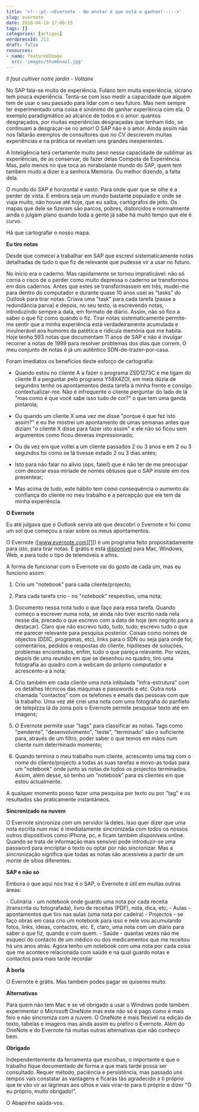 ```yaml
---
title: '<!--:pt-->Evernote - No anotar é que está o ganho<!--:-->'
slug: evernote
date: 2010-04-19 17:00:15
tags: []
categories: [artigos]
wordpressId: 213
draft: false
resources:
- name: featuredImage
  src: 'images/thumbnail.jpg'
---
```

_Il faut cultiver notre jardin - Voltaire_

No SAP fala-se muito de experiência. Fulano tem muita experiência, sicrano tem pouca experiência. Tenta-se com isso medir a capacidade que alguém tem de usar o seu passado para lidar com o seu futuro. Mas nem sempre ter experimentado uma coisa é sinónimo de ganhar experiência com ela. O exemplo paradigmático ao alcance de todos é o amor: quantos desgraçados, por muitas experiências desgraçadas que tenham tido, se continuam a desgraçar-se no amor! O SAP não é o amor. Ainda assim não nos faltarão exemplos de consultores que no CV descrevem muitas experiências e na prática se revelam uns grandes inexperientes.

A Inteligência terá certamente muito peso nessa capacidade de sublimar as experiências, de as conservar, de fazer delas Compota de Experiência. Mas, pelo menos no que toca ao mirabolante mundo do SAP, quem tem também muito a dizer é a senhora Memória. Ou melhor dizendo, a falta dela.

O mundo do SAP é horizontal e vasto. Para onde quer que se olhe é a perder de vista. E embora seja um mundo bastante populado e onde se viaja muito, não houve até hoje, que eu saiba, cartógrafos de jeito. Os mapas que dele se fizeram são parcos, pobres, distorcidos e normalmente ainda o julgam plano quando toda a gente já sabe há muito tempo que ele é curvo.

Há que cartografar o nosso mapa.

<!--more-->

**Eu tiro notas**

Desde que comecei a trabalhar em SAP que escrevi sistematicamente notas detalhadas de tudo o que fiz de relevante que pudesse vir a usar no futuro.

No início era o caderno. Mas rapidamente se tornou impraticável: não só corria o risco de o perder como muito depressa o caderno se transformou em dois cadernos. Antes que estes se transformassem em três, mudei-me para dentro do computador e durante quase 10 anos usei as "tasks" do Outlook para tirar notas. Criava uma "task" para cada tarefa (passe a redundância parva) e depois, no seu texto, ia escrevendo notas, introduzindo sempre a data, em formato de diário. Assim, não só fico a saber o que fiz como quando o fiz. Tirar notas sistematicamente permite-me sentir que a minha experiência está verdadeiramente acumulada e invulnerável aos humores da patética e ridícula memória que me habita. Hoje tenho 593 notas que documentam 11 anos de SAP e não é invulgar recorrer a notas de 1999 para resolver problemas dos dias que correm. O meu conjunto de notas é já um autêntico SDN-de-trazer-por-casa.

Foram imediatos os benefícios deste esforço de cartografia:

  * Quando estou no cliente A a fazer o programa ZSD1273C e me ligam do cliente B a perguntar pelo programa Y58X4ZOI, em meia dúzia de segundos tenho os apontamentos desta tarefa à minha frente e consigo contextualizar-me. Não é infrequente o cliente perguntar do lado de lá "mas como é que você sabe isso tudo de cor?" o que tem uma ganda pintarola;

  * Ou quando um cliente X uma vez me disse "porque é que fez isto assim?" e eu lhe mostrei um apontamento de umas semanas antes que diziam "o cliente X disse para fazer isto assim" e ele não só ficou sem argumentos como ficou deveras impressionado;

  * Ou da vez em que voltei a um cliente passados 2 ou 3 anos e em 2 ou 3 segundos foi como se lá tivesse estado 2 ou 3 dias antes;

  * Isto para não falar no alívio (ops, falei!) que é não ter de me preocupar com decorar essa miríade de nomes obtusos que o SAP insiste em nos presentear;

  * Mas acima de tudo, este hábito tem como consequência o aumento da confiança do cliente no meu trabalho e a percepção que ele tem da minha experiência.

**O Evernote**

Eu até julgava que o Outlook servia até que descobri o Evernote e foi como um sol que começou a raiar sobre os meus apontamentos.

O Evernote ([www.evernote.com][1]) é um programa feito propositadamente para isto, para tirar notas. É grátis e está [disponível][2] para Mac, Windows, Web, e para todo o tipo de telemóveis e afins.

A forma de funcionar com o Evernote vai do gosto de cada um, mas eu funciono assim:

  1. Crio um "notebook" para cada cliente/projecto;

  2. Para cada tarefa crio - no "notebook" respectivo, uma nota;

  3. Documento nessa nota tudo o que faço para essa tarefa. Quando começo a escrever numa nota, se ainda não tiver escrito nada nela nesse dia, precedo o que escrevo com a data de hoje (em negrito para a destacar). Claro que não escrevo tudo, tudo, tudo; escrevo tudo o que me parecer relevante para pesquisa posterior. Coisas como nomes de objectos (DDIC, programas, etc), links para o SDN ou seja para onde for, comentários, pedidos e respostas do cliente, hipóteses de soluções, problemas encontrados, enfim, tudo o que pareça relevante. Por vezes, depois de uma reunião em que se desenhou no quadro, tiro uma fotografia ao quadro com a webcam do próprio computador e acrescento-a à nota;

  4. Crio também em cada cliente uma nota intitulada "infra-estrutura" com os detalhes técnicos das máquinas e passwords e etc. Outra nota chamada "contactos" com os telefones e emails das pessoas com que lá trabalho. Uma vez até criei uma nota com uma fotografia do panfleto de telepizza lá da zona pois o Evernote permite pesquisar texto até em imagens;

  5. O Evernote permite usar "tags" para classificar as notas. Tags como "pendente", "desenvolvimento", "teste", "terminado" são o suficiente para, através de um filtro, poder saber o que temos em mãos num cliente num determinado momento;

  6. Quando termina o meu trabalho num cliente, acrescento uma tag com o nome do cliente/projecto a todas as suas tarefas e movo-as todas para um "notebook" onde junto as notas de todos os projectos terminados. Assim, além desse, só tenho um "notebook" para os clientes em que estou actualmente.

A qualquer momento posso fazer uma pesquisa por texto ou por "tag" e os resultados são praticamente instantâneos.

**Sincronizado na nuvem**

O Evernote sincroniza com um servidor lá deles. Isso quer dizer que uma nota escrita num mac é imediatamente sincronizada com todos os nossos outros dispositivos como iPhone, pc, e ficam também disponíveis online. Quando se trata de informação mais sensível pode introduzir-se uma password para encriptar o texto ou optar por não sincronizar. Mas a sincronização significa que todas as notas são acessíveis a partir de um monte de sítios diferentes.

**SAP e não só**

Embora o que aqui nos traz é o SAP, o Evernote é útil em muitas outras áreas:

\- Culinária - um notebook onde guardo uma nota por cada receita (transcrita ou fotografada), livro de receitas (PDF), nota, dica, etc;
\- Aulas - apontamentos que tiro nas aulas (uma nota por cadeira)
\- Projectos - se faço obras em casa crio um notebook para isso e nele vou acumulando fotos, links, ideias, contactos, etc. E, claro, uma nota com um diário para saber o que fiz, quando e com quem.
\- Saúde - quantas vezes não me esqueci do contacto de um médico ou dos medicamentos que me receitou há uns anos atrás. Agora tenho um notebook com uma nota por cada coisa que me acontece relacionada com saúde e na qual guardo notas e contactos para mais tarde recordar

**À borla**

O Evernote é grátis. Mas também podes pagar se quiseres muito.

**Alternativas**

Para quem não tem Mac e se vê obrigado a usar o Windows pode também experimentar o Microsoft OneNote mas este não só é pago como é mais feio e não sincroniza com a nuvem. O OneNote é mais flexível na edição de texto, tabelas e imagens mas ainda assim eu prefiro o Evernote. Além do OneNote e do Evernote há muitas outras alternativas que não conheço bem.

**Obrigado**

Independentemente da ferramenta que escolhas, o importante é que o trabalho fique documentado de forma a que mais tarde possa ser consultado. Requer método, paciência e persistência, mas passado uns tempos vais constatar as vantagens e ficarás tão agradecido a ti próprio que te vão vir as lágrimas aos olhos e vais virar-te para ti próprio e dizer "Ó eu próprio, muito obrigado!".

O Abapinho saúda-vos.

   [1]: http://www.evernote.com
   [2]: http://www.evernote.com/about/download/
